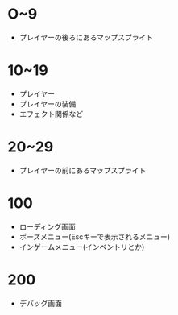 # O~9
- プレイヤーの後ろにあるマップスプライト

# 10~19
- プレイヤー
- プレイヤーの装備
- エフェクト関係など

# 20~29
- プレイヤーの前にあるマップスプライト


# 100
- ローディング画面
- ポーズメニュー(Escキーで表示されるメニュー)
- インゲームメニュー(インベントリとか)
  
# 200
- デバッグ画面